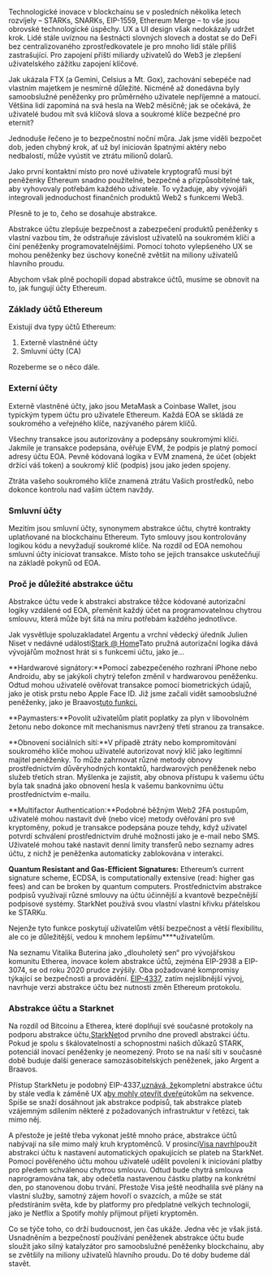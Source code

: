 Technologické inovace v blockchainu se v posledních několika letech rozvíjely – STARKs, SNARKs, EIP-1559, Ethereum Merge – to vše jsou obrovské technologické úspěchy. UX a UI design však nedokázaly udržet krok. Lidé stále uvíznou na šestnácti slovných slovech a dostat se do DeFi bez centralizovaného zprostředkovatele je pro mnoho lidí stále příliš zastrašující. Pro zapojení příští miliardy uživatelů do Web3 je zlepšení uživatelského zážitku zapojení klíčové.

Jak ukázala FTX (a Gemini, Celsius a Mt. Gox), zachování sebepéče nad vlastním majetkem je nesmírně důležité. Nicméně až donedávna byly samoobslužné peněženky pro průměrného uživatele nepříjemné a matoucí. Většina lidí zapomíná na svá hesla na Web2 měsíčně; jak se očekává, že uživatelé budou mít svá klíčová slova a soukromé klíče bezpečné pro eternit?

Jednoduše řečeno je to bezpečnostní noční můra. Jak jsme viděli bezpočet dob, jeden chybný krok, ať už byl iniciován špatnými aktéry nebo nedbalostí, může vyústit ve ztrátu milionů dolarů.

Jako první kontaktní místo pro nové uživatele kryptografů musí být peněženky Ethereum snadno použitelné, bezpečné a přizpůsobitelné tak, aby vyhovovaly potřebám každého uživatele. To vyžaduje, aby vývojáři integrovali jednoduchost finančních produktů Web2 s funkcemi Web3.

Přesně to je to, čeho se dosahuje abstrakce.

Abstrakce účtu zlepšuje bezpečnost a zabezpečení produktů peněženky s vlastní vazbou tím, že odstraňuje závislost uživatelů na soukromém klíči a činí peněženky programovatelnějšími. Pomocí tohoto vylepšeného UX se mohou peněženky bez úschovy konečně zvětšit na miliony uživatelů hlavního proudu.

Abychom však plně pochopili dopad abstrakce účtů, musíme se obnovit na to, jak fungují účty Ethereum.

### Základy účtů Ethereum

Existují dva typy účtů Ethereum:

1. Externě vlastněné účty
2. Smluvní účty (CA)

Rozeberme se o něco dále.

### Externí účty

Externě vlastněné účty, jako jsou MetaMask a Coinbase Wallet, jsou typickým typem účtu pro uživatele Ethereum. Každá EOA se skládá ze soukromého a veřejného klíče, nazývaného párem klíčů.

Všechny transakce jsou autorizovány a podepsány soukromými klíči. Jakmile je transakce podepsána, ověřuje EVM, že podpis je platný pomocí adresy účtu EOA. Pevně kódovaná logika v EVM znamená, že účet (objekt držící váš token) a soukromý klíč (podpis) jsou jako jeden spojeny.

Ztráta vašeho soukromého klíče znamená ztrátu Vašich prostředků, nebo dokonce kontrolu nad vaším účtem navždy.

### Smluvní účty

Mezitím jsou smluvní účty, synonymem abstrakce účtu, chytré kontrakty uplatňované na blockchainu Ethereum. Tyto smlouvy jsou kontrolovány logikou kódu a nevyžadují soukromé klíče. Na rozdíl od EOA nemohou smluvní účty iniciovat transakce. Místo toho se jejich transakce uskutečňují na základě pokynů od EOA.

### Proč je důležité abstrakce účtu

Abstrakce účtu vede k abstrakci abstrakce těžce kódované autorizační logiky vzdálené od EOA, přeměnit každý účet na programovatelnou chytrou smlouvu, která může být šitá na míru potřebám každého jednotlivce.

Jak vysvětluje spoluzakladatel Argentu a vrchní vědecký úředník Julien Niset v nedávné události[Stark @ Home](https://www.crowdcast.io/e/7olimxqv)Tato pružná autorizační logika dává vývojářům možnost hrát si s funkcemi účtu, jako je…

**Hardwarové signátory:**Pomocí zabezpečeného rozhraní iPhone nebo Androidu, aby se jakýkoli chytrý telefon změnil v hardwarovou peněženku. Odtud mohou uživatelé ověřovat transakce pomocí biometrických údajů, jako je otisk prstu nebo Apple Face ID. Již jsme začali vidět samoobslužné peněženky, jako je Braavos[tuto funkci.](https://medium.com/@braavos_starknet_wallet/hardware-signer-the-last-innovation-for-wallet-crypto-everyday-users-7e1974f93944)

**Paymasters:**Povolit uživatelům platit poplatky za plyn v libovolném žetonu nebo dokonce mít mechanismus navržený třetí stranou za transakce.

**Obnovení sociálních sítí:**V případě ztráty nebo kompromitování soukromého klíče mohou uživatelé autorizovat nový klíč jako legitimní majitel peněženky. To může zahrnovat různé metody obnovy prostřednictvím důvěryhodných kontaktů, hardwarových peněženek nebo služeb třetích stran. Myšlenka je zajistit, aby obnova přístupu k vašemu účtu byla tak snadná jako obnovení hesla k vašemu bankovnímu účtu prostřednictvím e-mailu.

**Multifactor Authentication:**Podobné běžným Web2 2FA postupům, uživatelé mohou nastavit dvě (nebo více) metody ověřování pro své kryptoměny, pokud je transakce podepsána pouze tehdy, když uživatel potvrdí schválení prostřednictvím druhé možnosti jako je e-mail nebo SMS. Uživatelé mohou také nastavit denní limity transferů nebo seznamy adres účtu, z nichž je peněženka automaticky zablokována v interakci.

**Quantum Resistant and Gas-Efficient Signatures:** Ethereum’s current signature scheme, ECDSA, is computationally extensive (read: higher gas fees) and can be broken by quantum computers. Prostřednictvím abstrakce podpisů využívají různé smlouvy na účtu účinnější a kvantově bezpečnější podpisové systémy. StarkNet používá svou vlastní vlastní křivku přátelskou ke STARKu.

Nejenže tyto funkce poskytují uživatelům větší bezpečnost a větší flexibilitu, ale co je důležitější, vedou k mnohem lepšímu****uživatelům.

Na seznamu Vitalika Buterina jako „dlouholetý sen“ pro vývojářskou komunitu Etherea, inovace kolem abstrakce účtů, zejména EIP-2938 a EIP-3074, se od roku 2020 prudce zvýšily. Oba požadované kompromisy týkající se bezpečnosti a provádění. [EIP-4337](https://github.com/ethereum/EIPs/blob/3fd65b1a782912bfc18cb975c62c55f733c7c96e/EIPS/eip-4337.md), zatím nejslibnější vývoj, navrhuje verzi abstrakce účtu bez nutnosti změn Ethereum protokolu.

### **Abstrakce účtu a Starknet**

Na rozdíl od Bitcoinu a Etherea, které doplňují své současné protokoly na podporu abstrakce účtu,[StarkNet](https://starkware.co/starknet/)od prvního dne provedl abstrakci účtu. Pokud je spolu s škálovatelností a schopnostmi našich důkazů STARK, potenciál inovací peněženky je neomezený. Proto se na naší síti v současné době buduje další generace samozásobitelských peněženek, jako Argent a Braavos.

Přístup StarkNetu je podobný EIP-4337,[uznává, že](https://community.starknet.io/t/starknet-account-abstraction-model-part-1/781)kompletní abstrakce účtu by stále vedla k záměně UX a[by mohly otevřít dveře](https://github.com/ethereum/EIPs/blob/master/EIPS/eip-4337.md#rationale)útokům na sekvence. Spíše se snaží dosáhnout jak abstrakce podpisů, tak abstrakce plateb vzájemným sdílením některé z požadovaných infrastruktur v řetězci, tak mimo něj.

A přestože je ještě třeba vykonat ještě mnoho práce, abstrakce účtů nabývají na síle mimo malý kruh kryptoměnců. V prosinci[Visa navrhl](https://www.coindesk.com/tech/2023/01/11/ethereum-upgrade-could-make-it-harder-to-lose-all-your-crypto/)použít abstrakci účtu k nastavení automatických opakujících se plateb na StarkNet. Pomocí pověřeného účtu mohou uživatelé udělit povolení k iniciování platby pro předem schválenou chytrou smlouvu. Odtud bude chytrá smlouva naprogramována tak, aby odečetla nastavenou částku platby na konkrétní den, po stanovenou dobu trvání. Přestože Visa ještě neodhalila své plány na vlastní služby, samotný zájem hovoří o svazcích, a může se stát předstíráním světa, kde by platformy pro předplatné velkých technologií, jako je Netflix a Spotify mohly přijmout přijetí kryptoměn.

Co se týče toho, co drží budoucnost, jen čas ukáže. Jedna věc je však jistá. Usnadněním a bezpečností používání peněženek abstrakce účtu bude sloužit jako silný katalyzátor pro samoobslužné peněženky blockchainu, aby se zvětšily na miliony uživatelů hlavního proudu. Do té doby budeme dál stavět.